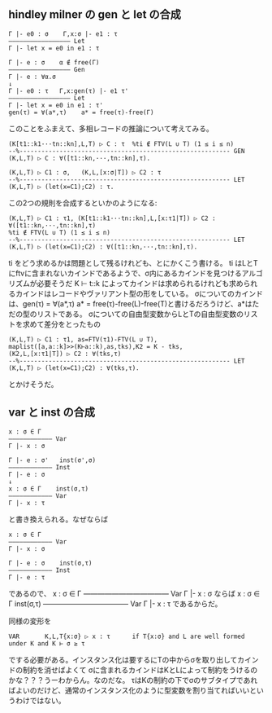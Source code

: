 ## hindley milner の gen と let の合成

    Γ |- e0 : σ    Γ,x:σ |- e1 : τ
    ――――――――――――――――― Let
    Γ |- let x = e0 in e1 : τ

    Γ |- e : σ    α ∉ free(Γ)
    ――――――――――――――――― Gen
    Γ |- e : ∀α.σ
    ↓
    Γ |- e0 : τ   Γ,x:gen(τ) |- e1 τ'
    ――――――――――――――――― Let
    Γ |- let x = e0 in e1 : τ'
    gen(τ) = ∀(a*,τ)    a* = free(τ)-free(Γ)

このことをふまえて、多相レコードの推論について考えてみる。

    (K[t1::k1···tn::kn],L,T) ▷ C : τ  %ti ∉ FTV(L ∪ T) (1 ≤ i ≤ n)
    --%---------------------------------------------------------- GEN 
    (K,L,T) ▷ C : ∀([t1::kn,···,tn::kn],τ).

    (K,L,T) ▷ C1 : σ,   (K,L,[x:σ|T]) ▷ C2 : τ
    --%---------------------------------------------------------- LET
    (K,L,T) ▷ (let(x=C1);C2) : τ.

この2つの規則を合成するといかのようになる:

    (K,L,T) ▷ C1 : τ1, (K[t1::k1···tn::kn],L,[x:τ1|T]) ▷ C2 : ∀([t1::kn,···,tn::kn],τ)
    %ti ∉ FTV(L ∪ T) (1 ≤ i ≤ n)
    --%---------------------------------------------------------- LET
    (K,L,T) ▷ (let(x=C1);C2) : ∀([t1::kn,···,tn::kn],τ).

ti をどう求めるかは問題として残るけれども、とにかくこう書ける。
ti はLとTにftvに含まれないカインドであるようで、σ内にあるカインドを見つけるアルゴリズムが必要そうだ
K ⊢ t::k によってカインドは求められるけれども求められるカインドはレコードやヴァリアント型の形をしている。
σについてのカインドは、gen(τ) = ∀(a*,τ)    a* = free(τ)-free(L)-free(T)と書けるだろうけど、a*はただの型のリストである。
σについての自由型変数からLとTの自由型変数のリストを求めて差分をとったもの


    (K,L,T) ▷ C1 : τ1, as=FTV(τ1)-FTV(L ∪ T),
    maplist([a,a::k]>>(K⊢a::k),as,tks),K2 = K - tks,
    (K2,L,[x:τ1|T]) ▷ C2 : ∀(tks,τ)
    --%---------------------------------------------------------- LET
    (K,L,T) ▷ (let(x=C1);C2) : ∀(tks,τ).

とかけそうだ。

## var と inst の合成

    x : σ ∈ Γ
    ―――――――――――― Var
    Γ |- x : σ

    Γ |- e : σ'   inst(σ',σ)
    ―――――――――――― Inst
    Γ |- e : σ
    ↓
    x : σ ∈ Γ    inst(σ,τ)
    ―――――――――――― Var
    Γ |- x : τ

  と書き換えられる。なぜならば

    x : σ ∈ Γ
    ―――――――――――― Var
    Γ |- x : σ

    Γ |- e : σ    inst(σ,τ)
    ―――――――――――― Inst
    Γ |- e : τ
  であるので、
    x : σ ∈ Γ
    ―――――――――――― Var
    Γ |- x : σ
    ならば
    x : σ ∈ Γ    inst(σ,τ)
    ―――――――――――― Var
    Γ |- x : τ
  であるからだ。

同様の変形を

    VAR       K,L,T{x:σ} ▷ x : τ      if T{x:σ} and L are well formed under K and K ⊢ σ ≥ τ

でする必要がある。インスタンス化は要するにTの中からσを取り出してカインドの制約を消せばよくて
σに含まれるカインドはKとLによって制約をうけるのかな？？？うーわからん。なのだな。
τはKの制約の下でσのサブタイプであればよいのだけど、通常のインスタンス化のように型変数を割り当てればいいというわけではない。
